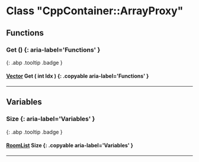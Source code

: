 # Class "CppContainer::ArrayProxy"
## Functions
### Get () {: aria-label='Functions' }
[ ](#){: .abp .tooltip .badge }
#### [Vector](../Vector) Get ( int Idx ) {: .copyable aria-label='Functions' }

___ 
## Variables
### Size {: aria-label='Variables' }
[ ](#){: .abp .tooltip .badge }
#### [RoomList](../CppContainer_ArrayProxy_RoomList) Size  {: .copyable aria-label='Variables' }

___ 
